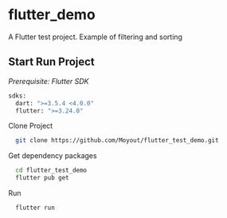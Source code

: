 # flutter_demo

A Flutter test project. Example of filtering and sorting

## Start Run Project
 *Prerequisite: Flutter SDK*
```bash
sdks:
  dart: ">=3.5.4 <4.0.0"
  flutter: ">=3.24.0"
```
Clone Project
```bash
  git clone https://github.com/Moyout/flutter_test_demo.git
```
Get dependency packages
```bash
  cd flutter_test_demo
  flutter pub get 
```
Run
```bash
  flutter run
```
